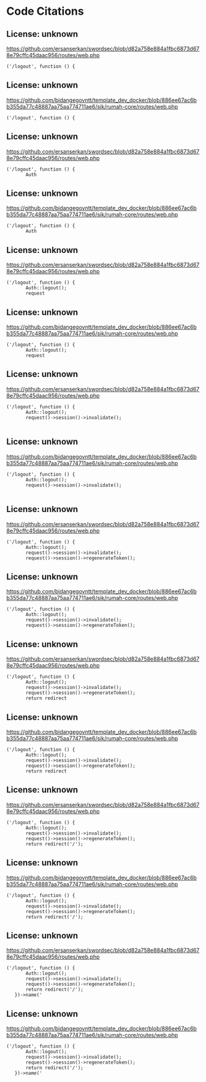 # Code Citations

## License: unknown
https://github.com/ersanserkan/swordsec/blob/d82a758e884a1fbc6873d678e79cffc45daac956/routes/web.php

```
('/logout', function () {
```


## License: unknown
https://github.com/bidangegovntt/template_dev_docker/blob/886ee67ac6bb355da77c48887aa75aa774711ae6/sik/rumah-core/routes/web.php

```
('/logout', function () {
```


## License: unknown
https://github.com/ersanserkan/swordsec/blob/d82a758e884a1fbc6873d678e79cffc45daac956/routes/web.php

```
('/logout', function () {
       Auth
```


## License: unknown
https://github.com/bidangegovntt/template_dev_docker/blob/886ee67ac6bb355da77c48887aa75aa774711ae6/sik/rumah-core/routes/web.php

```
('/logout', function () {
       Auth
```


## License: unknown
https://github.com/ersanserkan/swordsec/blob/d82a758e884a1fbc6873d678e79cffc45daac956/routes/web.php

```
('/logout', function () {
       Auth::logout();
       request
```


## License: unknown
https://github.com/bidangegovntt/template_dev_docker/blob/886ee67ac6bb355da77c48887aa75aa774711ae6/sik/rumah-core/routes/web.php

```
('/logout', function () {
       Auth::logout();
       request
```


## License: unknown
https://github.com/ersanserkan/swordsec/blob/d82a758e884a1fbc6873d678e79cffc45daac956/routes/web.php

```
('/logout', function () {
       Auth::logout();
       request()->session()->invalidate();
       
```


## License: unknown
https://github.com/bidangegovntt/template_dev_docker/blob/886ee67ac6bb355da77c48887aa75aa774711ae6/sik/rumah-core/routes/web.php

```
('/logout', function () {
       Auth::logout();
       request()->session()->invalidate();
       
```


## License: unknown
https://github.com/ersanserkan/swordsec/blob/d82a758e884a1fbc6873d678e79cffc45daac956/routes/web.php

```
('/logout', function () {
       Auth::logout();
       request()->session()->invalidate();
       request()->session()->regenerateToken();
```


## License: unknown
https://github.com/bidangegovntt/template_dev_docker/blob/886ee67ac6bb355da77c48887aa75aa774711ae6/sik/rumah-core/routes/web.php

```
('/logout', function () {
       Auth::logout();
       request()->session()->invalidate();
       request()->session()->regenerateToken();
```


## License: unknown
https://github.com/ersanserkan/swordsec/blob/d82a758e884a1fbc6873d678e79cffc45daac956/routes/web.php

```
('/logout', function () {
       Auth::logout();
       request()->session()->invalidate();
       request()->session()->regenerateToken();
       return redirect
```


## License: unknown
https://github.com/bidangegovntt/template_dev_docker/blob/886ee67ac6bb355da77c48887aa75aa774711ae6/sik/rumah-core/routes/web.php

```
('/logout', function () {
       Auth::logout();
       request()->session()->invalidate();
       request()->session()->regenerateToken();
       return redirect
```


## License: unknown
https://github.com/ersanserkan/swordsec/blob/d82a758e884a1fbc6873d678e79cffc45daac956/routes/web.php

```
('/logout', function () {
       Auth::logout();
       request()->session()->invalidate();
       request()->session()->regenerateToken();
       return redirect('/');
```


## License: unknown
https://github.com/bidangegovntt/template_dev_docker/blob/886ee67ac6bb355da77c48887aa75aa774711ae6/sik/rumah-core/routes/web.php

```
('/logout', function () {
       Auth::logout();
       request()->session()->invalidate();
       request()->session()->regenerateToken();
       return redirect('/');
```


## License: unknown
https://github.com/ersanserkan/swordsec/blob/d82a758e884a1fbc6873d678e79cffc45daac956/routes/web.php

```
('/logout', function () {
       Auth::logout();
       request()->session()->invalidate();
       request()->session()->regenerateToken();
       return redirect('/');
   })->name('
```


## License: unknown
https://github.com/bidangegovntt/template_dev_docker/blob/886ee67ac6bb355da77c48887aa75aa774711ae6/sik/rumah-core/routes/web.php

```
('/logout', function () {
       Auth::logout();
       request()->session()->invalidate();
       request()->session()->regenerateToken();
       return redirect('/');
   })->name('
```

